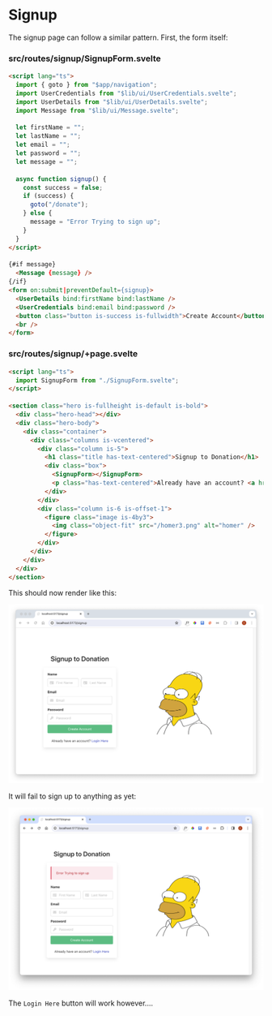 # Signup

The signup page can follow a similar pattern. First, the form itself:

### src/routes/signup/SignupForm.svelte

~~~html
<script lang="ts">
  import { goto } from "$app/navigation";
  import UserCredentials from "$lib/ui/UserCredentials.svelte";
  import UserDetails from "$lib/ui/UserDetails.svelte";
  import Message from "$lib/ui/Message.svelte";

  let firstName = "";
  let lastName = "";
  let email = "";
  let password = "";
  let message = "";

  async function signup() {
    const success = false;
    if (success) {
      goto("/donate");
    } else {
      message = "Error Trying to sign up";
    }
  }
</script>

{#if message}
  <Message {message} />
{/if}
<form on:submit|preventDefault={signup}>
  <UserDetails bind:firstName bind:lastName />
  <UserCredentials bind:email bind:password />
  <button class="button is-success is-fullwidth">Create Account</button>
  <br />
</form>
~~~

### src/routes/signup/+page.svelte

~~~html
<script lang="ts">
  import SignupForm from "./SignupForm.svelte";
</script>

<section class="hero is-fullheight is-default is-bold">
  <div class="hero-head"></div>
  <div class="hero-body">
    <div class="container">
      <div class="columns is-vcentered">
        <div class="column is-5">
          <h1 class="title has-text-centered">Signup to Donation</h1>
          <div class="box">
            <SignupForm></SignupForm>
            <p class="has-text-centered">Already have an account? <a href="/login" data-cy="login-redirect">Login Here</a></p>
          </div>
        </div>
        <div class="column is-6 is-offset-1">
          <figure class="image is-4by3">
            <img class="object-fit" src="/homer3.png" alt="homer" />
          </figure>
        </div>
      </div>
    </div>
  </div>
</section>

~~~

This should now render like this:

![](img/42.png)

It will fail to sign up to anything as yet:

![](img/44.png)

The `Login Here` button will work however....
